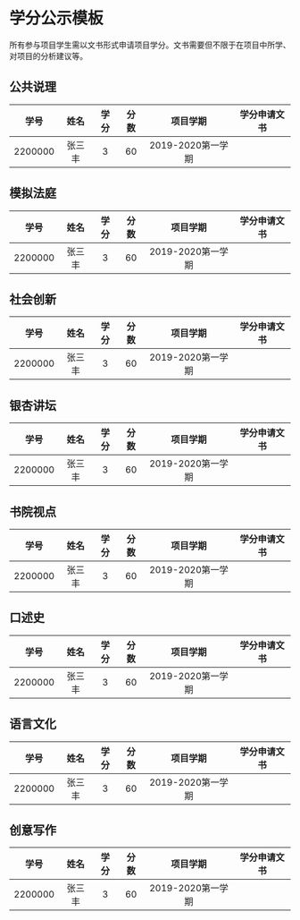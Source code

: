 # 学分公示模板

所有参与项目学生需以文书形式申请项目学分。文书需要但不限于在项目中所学、对项目的分析建议等。

## 公共说理

|学号|姓名|学分| 分数 |项目学期|学分申请文书 |
| :------: |:------: | :---: |:---: |:---: |:---: | 
|2200000|张三丰|3|60|2019-2020第一学期| |


## 模拟法庭


|学号|姓名|学分| 分数 |项目学期|学分申请文书 |
| :------: |:------: | :---: |:---: |:---: |:---: | 
|2200000|张三丰|3|60|2019-2020第一学期| |

## 社会创新


|学号|姓名|学分| 分数 |项目学期|学分申请文书 |
| :------: |:------: | :---: |:---: |:---: |:---: | 
|2200000|张三丰|3|60|2019-2020第一学期| |

## 银杏讲坛


|学号|姓名|学分| 分数 |项目学期|学分申请文书 |
| :------: |:------: | :---: |:---: |:---: |:---: | 
|2200000|张三丰|3|60|2019-2020第一学期| |
## 书院视点


|学号|姓名|学分| 分数 |项目学期|学分申请文书 |
| :------: |:------: | :---: |:---: |:---: |:---: | 
|2200000|张三丰|3|60|2019-2020第一学期| |

## 口述史


|学号|姓名|学分| 分数 |项目学期|学分申请文书 |
| :------: |:------: | :---: |:---: |:---: |:---: | 
|2200000|张三丰|3|60|2019-2020第一学期| |


## 语言文化


|学号|姓名|学分| 分数 |项目学期|学分申请文书 |
| :------: |:------: | :---: |:---: |:---: |:---: | 
|2200000|张三丰|3|60|2019-2020第一学期| |

## 创意写作


|学号|姓名|学分| 分数 |项目学期|学分申请文书 |
| :------: |:------: | :---: |:---: |:---: |:---: | 
|2200000|张三丰|3|60|2019-2020第一学期| |